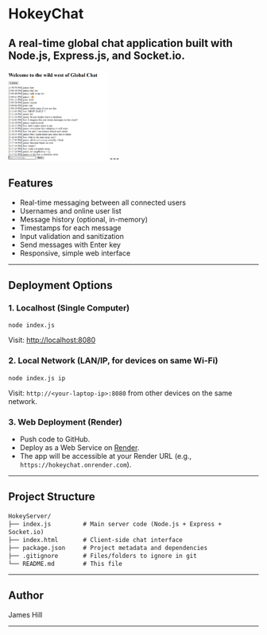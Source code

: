 

# HokeyChat

A real-time global chat application built with Node.js, Express.js, and Socket.io.
---
<img src="./assets/firstdemodeploy.png" alt="Chat Screenshot" width="200" />
---

## Features
- Real-time messaging between all connected users
- Usernames and online user list
- Message history (optional, in-memory)
- Timestamps for each message
- Input validation and sanitization
- Send messages with Enter key
- Responsive, simple web interface

---

## Deployment Options

### 1. Localhost (Single Computer)
```
node index.js
```
Visit: [http://localhost:8080](http://localhost:8080)

### 2. Local Network (LAN/IP, for devices on same Wi-Fi)
```
node index.js ip
```
Visit: `http://<your-laptop-ip>:8080` from other devices on the same network.

### 3. Web Deployment (Render)
- Push code to GitHub.
- Deploy as a Web Service on [Render](https://render.com/).
- The app will be accessible at your Render URL (e.g., `https://hokeychat.onrender.com`).

---

## Project Structure

```
HokeyServer/
├── index.js         # Main server code (Node.js + Express + Socket.io)
├── index.html       # Client-side chat interface
├── package.json     # Project metadata and dependencies
├── .gitignore       # Files/folders to ignore in git 
└── README.md        # This file
```

---

## Author

James Hill

---

